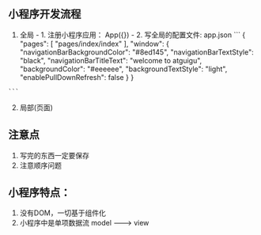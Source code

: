 ## 小程序开发流程
  1. 全局
    - 1. 注册小程序应用： App({})
    - 2. 写全局的配置文件: app.json
    ```
      {
        "pages": [
          "pages/index/index"
        ],
        "window": {
          "navigationBarBackgroundColor": "#8ed145",
          "navigationBarTextStyle": "black",
          "navigationBarTitleText": "welcome to atguigu",
          "backgroundColor": "#eeeeee",
          "backgroundTextStyle": "light",
          "enablePullDownRefresh": false
        }
      }

    ```

  2. 局部(页面)


## 注意点
  1. 写完的东西一定要保存
  2. 注意顺序问题

## 小程序特点：
  1. 没有DOM，一切基于组件化
  2. 小程序中是单项数据流 model ---> view